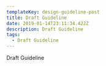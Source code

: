 ```yaml
---
templateKey: design-guideline-post
title: Draft Guideline
date: 2019-01-14T23:11:34.422Z
description: Draft Guideline
tags:
  - Draft Guideline
---
```

Draft Guideline

